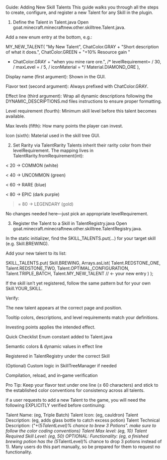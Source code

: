 Guide: Adding New Skill Talents
This guide walks you through all the steps to create, configure, and register a new Talent for any Skill in the plugin.

1. Define the Talent in Talent.java
   Open goat.minecraft.minecraftnew.other.skilltree.Talent.java.

Add a new enum entry at the bottom, e.g.:

MY_NEW_TALENT(
"My New Talent",
ChatColor.GRAY + "Short description of what it does.",
ChatColor.GREEN + "+10% Resource gain "
+ ChatColor.GRAY + "when you mine rare ore.",
  /* levelRequirement= / 30,
  / maxLevel = / 5,
  / iconMaterial = */ Material.DIAMOND_ORE
  ),

Display name (first argument): Shown in the GUI.

Flavor text (second argument): Always prefixed with ChatColor.GRAY.

Effect line (third argument): Wrap all dynamic descriptions following the DYNAMIC_DESCRIPTIONS.md files instructions to ensure proper formatting.

Level requirement (fourth): Minimum skill level before this talent becomes available.

Max levels (fifth): How many points the player can invest.

Icon (sixth): Material used in the skill tree GUI.

2. Set Rarity via TalentRarity
   Talents inherit their rarity color from their levelRequirement. The mapping lives in TalentRarity.fromRequirement(int):

< 20 → COMMON (white)

< 40 → UNCOMMON (green)

< 60 → RARE (blue)

< 80 → EPIC (dark purple)

>= 80 → LEGENDARY (gold)

No changes needed here—just pick an appropriate levelRequirement.

3. Register the Talent to a Skill in TalentRegistry.java
   Open goat.minecraft.minecraftnew.other.skilltree.TalentRegistry.java.

In the static initializer, find the SKILL_TALENTS.put(...) for your target skill (e.g. Skill.BREWING).

Add your new talent to its list:

SKILL_TALENTS.put(
Skill.BREWING,
Arrays.asList(
Talent.REDSTONE_ONE,
Talent.REDSTONE_TWO,
Talent.OPTIMAL_CONFIGURATION,
Talent.TRIPLE_BATCH,
Talent.MY_NEW_TALENT // ← your new entry
)
);

If the skill isn’t yet registered, follow the same pattern but for your own Skill.YOUR_SKILL.


Verify:

The new talent appears at the correct page and position.

Tooltip colors, descriptions, and level requirements match your definitions.

Investing points applies the intended effect.

Quick Checklist
Enum constant added to Talent.java

Semantic colors & dynamic values in effect line

Registered in TalentRegistry under the correct Skill

(Optional) Custom logic in SkillTreeManager if needed

Compilation, reload, and in‑game verification

Pro Tip: Keep your flavor text under one line (≤ 60 characters) and stick to the established color conventions for consistency across all talents.

if a user requests to add a new Talent to the game, you will need the following EXPLICITLY verified before continuing:

Talent Name: (eg, Triple Batch)
Talent Icon: (eg, cauldron)
Talent Description: (eg, adds glass bottle to catch excess potion)
Talent Technical Description: ("+(5*TalentLevel)% chance to brew 3 Potions". make sure to follow the color coding conventions)
Talent Max level: (eg, 10)
Talent Required Skill Level: (eg, 50)
OPTIONAL: Functionality: (eg, a finished brewing potion has the (5*TalentLevel)% chance to drop 3 potions instead of 1). Many users do this part manually, so be prepared for them to request no functionality.

 










